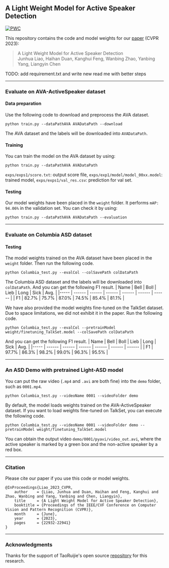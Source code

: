 ## A Light Weight Model for Active Speaker Detection

[![PWC](https://img.shields.io/endpoint.svg?url=https://paperswithcode.com/badge/a-light-weight-model-for-active-speaker/audio-visual-active-speaker-detection-on-ava)](https://paperswithcode.com/sota/audio-visual-active-speaker-detection-on-ava?p=a-light-weight-model-for-active-speaker)

This repository contains the code and model weights for our [paper](https://openaccess.thecvf.com/content/CVPR2023/papers/Liao_A_Light_Weight_Model_for_Active_Speaker_Detection_CVPR_2023_paper.pdf) (CVPR 2023):

> A Light Weight Model for Active Speaker Detection  
> Junhua Liao, Haihan Duan, Kanghui Feng, Wanbing Zhao, Yanbing Yang, Liangyin Chen

TODO: add requirement.txt and write new read me with better steps

---

### Evaluate on AVA-ActiveSpeaker dataset

#### Data preparation

Use the following code to download and preprocess the AVA dataset.

```
python train.py --dataPathAVA AVADataPath --download
```

The AVA dataset and the labels will be downloaded into `AVADataPath`.

#### Training

You can train the model on the AVA dataset by using:

```
python train.py --dataPathAVA AVADataPath
```

`exps/exps1/score.txt`: output score file, `exps/exp1/model/model_00xx.model`: trained model, `exps/exps1/val_res.csv`: prediction for val set.

#### Testing

Our model weights have been placed in the `weight` folder. It performs `mAP: 94.06%` in the validation set. You can check it by using:

```
python train.py --dataPathAVA AVADataPath --evaluation
```

---

### Evaluate on Columbia ASD dataset

#### Testing

The model weights trained on the AVA dataset have been placed in the `weight` folder. Then run the following code.

```
python Columbia_test.py --evalCol --colSavePath colDataPath
```

The Columbia ASD dataset and the labels will be downloaded into `colDataPath`. And you can get the following F1 result.
| Name | Bell | Boll | Lieb | Long | Sick | Avg. |
|----- | ------ | ------ | ------ | ------ | ------ | ------ |
| F1 | 82.7% | 75.7% | 87.0% | 74.5% | 85.4% | 81.1% |

We have also provided the model weights fine-tuned on the TalkSet dataset. Due to space limitations, we did not exhibit it in the paper. Run the following code.

```
python Columbia_test.py --evalCol --pretrainModel weight/finetuning_TalkSet.model --colSavePath colDataPath
```

And you can get the following F1 result.
| Name | Bell | Boll | Lieb | Long | Sick | Avg. |
|----- | ------ | ------ | ------ | ------ | ------ | ------ |
| F1 | 97.7% | 86.3% | 98.2% | 99.0% | 96.3% | 95.5% |

---

### An ASD Demo with pretrained Light-ASD model

You can put the raw video (`.mp4` and `.avi` are both fine) into the `demo` folder, such as `0001.mp4`.

```
python Columbia_test.py --videoName 0001 --videoFolder demo
```

By default, the model loads weights trained on the AVA-ActiveSpeaker dataset. If you want to load weights fine-tuned on TalkSet, you can execute the following code.

```
python Columbia_test.py --videoName 0001 --videoFolder demo --pretrainModel weight/finetuning_TalkSet.model
```

You can obtain the output video `demo/0001/pyavi/video_out.avi`, where the active speaker is marked by a green box and the non-active speaker by a red box.

---

### Citation

Please cite our paper if you use this code or model weights.

```
@InProceedings{Liao_2023_CVPR,
    author    = {Liao, Junhua and Duan, Haihan and Feng, Kanghui and Zhao, Wanbing and Yang, Yanbing and Chen, Liangyin},
    title     = {A Light Weight Model for Active Speaker Detection},
    booktitle = {Proceedings of the IEEE/CVF Conference on Computer Vision and Pattern Recognition (CVPR)},
    month     = {June},
    year      = {2023},
    pages     = {22932-22941}
}
```

---

### Acknowledgments

Thanks for the support of TaoRuijie's open source [repository](https://github.com/TaoRuijie/TalkNet-ASD) for this research.
